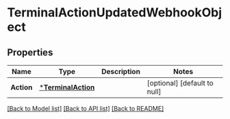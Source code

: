 # TerminalActionUpdatedWebhookObject

## Properties
Name | Type | Description | Notes
------------ | ------------- | ------------- | -------------
**Action** | [***TerminalAction**](TerminalAction.md) |  | [optional] [default to null]

[[Back to Model list]](../README.md#documentation-for-models) [[Back to API list]](../README.md#documentation-for-api-endpoints) [[Back to README]](../README.md)

